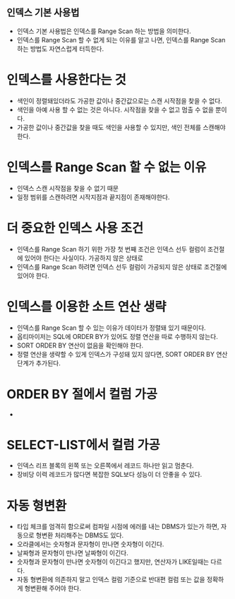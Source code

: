 인덱스 기본 사용법
---

+ 인덱스 기본 사용법은 인덱스를 Range Scan 하는 방법을 의미한다.
+ 인덱스를 Range Scan 할 수 없게 되는 이유를 알고 나면, 인덱스를 Range Scan 하는 방법도 자연스럽게 터득한다.

인덱스를 사용한다는 것
===

+ 색인이 정렬돼있더라도 가공한 값이나 중간값으로는 스캔 시작점을 찾을 수 없다.
+ 색인을 아예 사용 할 수 없는 것은 아니다. 시작점을 찾을 수 없고 멈출 수 없을 뿐이다.
+ 가공한 값이나 중간값을 찾을 때도 색인을 사용할 수 있지만, 색인 전체를 스캔해야한다. 

인덱스를 Range Scan 할 수 없는 이유
===

+ 인덱스 스캔 시작점을 찾을 수 없기 때문
+ 일정 범위를 스캔하려면 시작지점과 끝지점이 존재해야한다.

더 중요한 인덱스 사용 조건
===

+ 인덱스를 Range Scan 하기 위한 가장 첫 번째 조건은 인덱스 선두 컬럼이 조건절에 있어야 한다는 사실이다. 가공하지 않은 상태로
+ 인덱스를 Range Scan 하려면 인덱스 선두 컬럼이 가공되지 않은 상태로 조건절에 있어야 한다.

인덱스를 이용한 소트 연산 생략
===

+ 인덱스를 Range Scan 할 수 있는 이유가 데이터가 정렬돼 있기 때문이다.
+ 옵티마이저는 SQL에 ORDER BY가 있어도 정렬 연산을 따로 수행하지 않는다.
+ SORT ORDER BY 연산이 없음을 확인해야 한다.
+ 정렬 연산을 생략할 수 있게 인덱스가 구성돼 있지 않다면, SORT ORDER BY 연산 단계가 추가된다.

ORDER BY 절에서 컬럼 가공
===

+


SELECT-LIST에서 컬럼 가공
===

+ 인덱스 리프 블록의 왼쪽 또는 오른쪽에서 레코드 하나만 읽고 멈춘다.
+ 장비당 이력 레코드가 많다면 복잡한 SQL보다 성능이 더 안좋을 수 있다.


자동 형변환
===

+ 타입 체크를 엄격히 함으로써 컴파일 시점에 에러를 내는 DBMS가 있는가 하면, 자동으로 형변환 처리해주는 DBMS도 있다.
+ 오라클에서는 숫자형과 문자형이 만나면 숫자형이 이긴다.
+ 날짜형과 문자형이 만나면 날짜형이 이긴다.
+ 숫자형과 문자형이 만나면 숫자형이 이긴다고 했지만, 연산자가 LIKE일때는 다르다.
+ 자동 형변환에 의존하지 말고 인덱스 컬럼 기준으로 반대편 컬럼 또는 값을 정확하게 형변환해 주어야 한다.
